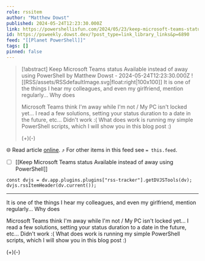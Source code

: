 ```yaml
---
role: rssitem
author: "Matthew Dowst"
published: 2024-05-24T12:23:30.000Z
link: https://powershellisfun.com/2024/05/23/keep-microsoft-teams-status-available-instead-of-away-using-powershell/
id: https://psweekly.dowst.dev/?post_type=link_library_links&p=6890
feed: "[[Planet PowerShell]]"
tags: []
pinned: false
---
```


> [!abstract] Keep Microsoft Teams status Available instead of away using PowerShell by Matthew Dowst - 2024-05-24T12:23:30.000Z
> ![[RSS/assets/RSSdefaultImage.svg|float:right|100x100]] It is one of the things I hear my colleagues, and even my girlfriend, mention regularly... Why does
> 
> Microsoft Teams think I'm away while I'm not / My PC isn't locked yet... I read a few solutions, setting your status duration to a date in the future, etc... Didn't work :( What does work is running my simple PowerShell scripts, which I will show you in this blog post :)
> 
> (+)(-)

🌐 Read article [online](https://powershellisfun.com/2024/05/23/keep-microsoft-teams-status-available-instead-of-away-using-powershell/). ⤴ For other items in this feed see `= this.feed`.

- [ ] [[Keep Microsoft Teams status Available instead of away using PowerShell]]

~~~dataviewjs
const dvjs = dv.app.plugins.plugins["rss-tracker"].getDVJSTools(dv);
dvjs.rssItemHeader(dv.current());
~~~

- - -
It is one of the things I hear my colleagues, and even my girlfriend, mention regularly... Why does

Microsoft Teams think I'm away while I'm not / My PC isn't locked yet... I read a few solutions, setting your status duration to a date in the future, etc... Didn't work :( What does work is running my simple PowerShell scripts, which I will show you in this blog post :)

(+)(-)